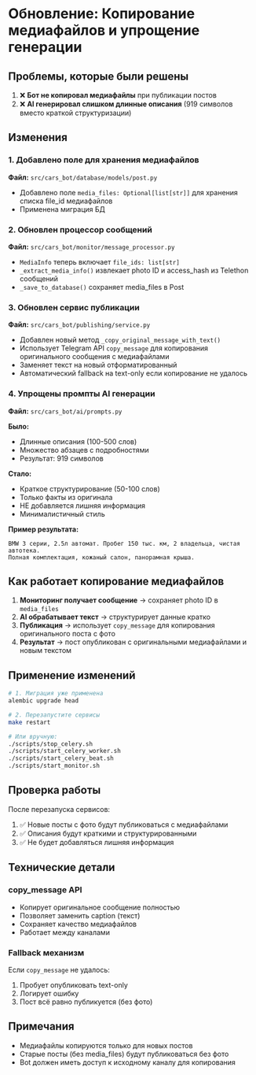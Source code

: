 # Обновление: Копирование медиафайлов и упрощение генерации

## Проблемы, которые были решены

1. ❌ **Бот не копировал медиафайлы** при публикации постов
2. ❌ **AI генерировал слишком длинные описания** (919 символов вместо краткой структуризации)

## Изменения

### 1. Добавлено поле для хранения медиафайлов

**Файл:** `src/cars_bot/database/models/post.py`
- Добавлено поле `media_files: Optional[list[str]]` для хранения списка file_id медиафайлов
- Применена миграция БД

### 2. Обновлен процессор сообщений

**Файл:** `src/cars_bot/monitor/message_processor.py`
- `MediaInfo` теперь включает `file_ids: list[str]`
- `_extract_media_info()` извлекает photo ID и access_hash из Telethon сообщений
- `_save_to_database()` сохраняет media_files в Post

### 3. Обновлен сервис публикации

**Файл:** `src/cars_bot/publishing/service.py`
- Добавлен новый метод `_copy_original_message_with_text()`
- Использует Telegram API `copy_message` для копирования оригинального сообщения с медиафайлами
- Заменяет текст на новый отформатированный
- Автоматический fallback на text-only если копирование не удалось

### 4. Упрощены промпты AI генерации

**Файл:** `src/cars_bot/ai/prompts.py`

**Было:**
- Длинные описания (100-500 слов)
- Множество абзацев с подробностями
- Результат: 919 символов

**Стало:**
- Краткое структурирование (50-100 слов)
- Только факты из оригинала
- НЕ добавляется лишняя информация
- Минималистичный стиль

**Пример результата:**
```
BMW 3 серии, 2.5л автомат. Пробег 150 тыс. км, 2 владельца, чистая автотека. 
Полная комплектация, кожаный салон, панорамная крыша.
```

## Как работает копирование медиафайлов

1. **Мониторинг получает сообщение** → сохраняет photo ID в `media_files`
2. **AI обрабатывает текст** → структурирует данные кратко
3. **Публикация** → использует `copy_message` для копирования оригинального поста с фото
4. **Результат** → пост опубликован с оригинальными медиафайлами и новым текстом

## Применение изменений

```bash
# 1. Миграция уже применена
alembic upgrade head

# 2. Перезапустите сервисы
make restart

# Или вручную:
./scripts/stop_celery.sh
./scripts/start_celery_worker.sh
./scripts/start_celery_beat.sh
./scripts/start_monitor.sh
```

## Проверка работы

После перезапуска сервисов:

1. ✅ Новые посты с фото будут публиковаться с медиафайлами
2. ✅ Описания будут краткими и структурированными
3. ✅ Не будет добавляться лишняя информация

## Технические детали

### copy_message API
- Копирует оригинальное сообщение полностью
- Позволяет заменить caption (текст)
- Сохраняет качество медиафайлов
- Работает между каналами

### Fallback механизм
Если `copy_message` не удалось:
1. Пробует опубликовать text-only
2. Логирует ошибку
3. Пост всё равно публикуется (без фото)

## Примечания

- Медиафайлы копируются только для новых постов
- Старые посты (без media_files) будут публиковаться без фото
- Bot должен иметь доступ к исходному каналу для копирования

